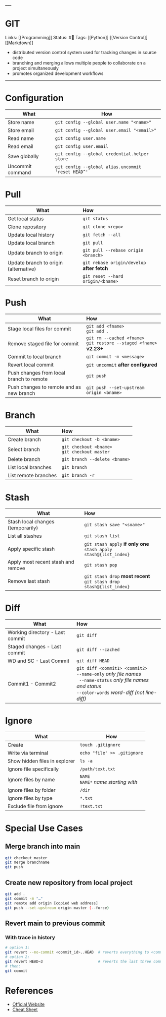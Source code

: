 **___**
# GIT
Links: [[Programming]]
Status: #🌳 
Tags: [[Python]] [[Version Control]] [[Markdown]]
<!--- Created on: 2023.08.26, 14:37 --->

- distributed version control system used for tracking changes in source code
- branching and merging allows multiple people to collaborate on a project simultaneously
- promotes organized development workflows
___

# Configuration

| What             | How                                                |
| ---------------- | -------------------------------------------------- |
| Store name       | `git config --global user.name "<name>"`             |
| Store email      | `git config --global user.email "<email>"`           |
| Read name        | `git config user.name`                             |
| Read email       | `git config user.email`                            |
| Save globally    | `git config --global credential.helper store`      |
| Uncommit command | `git config --global alias.uncommit 'reset HEAD^'` |

# Pull

| What                                  | How                                         |
| ------------------------------------- |:------------------------------------------- |
| Get local status                      | `git status`                                |
| Clone repository                      | `git clone <repo>`                          |
| Update local history                  | `git fetch --all`                           |
| Update local branch                   | `git pull`                                  |
| Update branch to origin               | `git pull --rebase origin <branch>`         |
| Update branch to origin (alternative) | `git rebase origin/develop` **after fetch** |
| Reset branch to origin                | `git reset --hard origin/<bname>`           |

# Push
| What                                     | How                                                                        |
| ---------------------------------------- |:-------------------------------------------------------------------------- |
| Stage local files for commit             | `git add <fname>` <br /> `git add .`                                       |
| Remove staged file for commit            | `git rm --cached <fname>` <br /> `git restore --staged <fname>` **v2.23+** |
| Commit to local branch                   | `git commit -m <message>`                                                  |
| Revert local commit                      | `git uncommit` **after configured**                                        |
| Push changes from local branch to remote | `git push`                                                                 |
| Push changes to remote and as new branch | `git push --set-upstream origin <bname>`                                   |
# Branch
| What                                     | How                                                                         |
| ---------------------------------------- |:--------------------------------------------------------------------------- |
| Create branch                            | `git checkout -b <bname>`                                                   |
| Select branch                            | `git checkout <bname>` <br /> `git checkout master`                         |
| Delete branch                            | `git branch --delete <bname>`                                               |
| List local branches                      | `git branch`                                                                |
| List remote branches                     | `git branch -r`                                                             |
# Stash
| What                                     | How                                                                         |
| ---------------------------------------- |:--------------------------------------------------------------------------- |
| Stash local changes (temporarily)        | `git stash save "<sname>"`                                                  |
| List all stashes                         | `git stash list`                                                            |
| Apply specific stash                     | `git stash apply` **if only one** <br /> `stash apply stash@{list_index}`   |
| Apply most recent stash and remove       | `git stash pop`                                                             |
| Remove last stash                        | `git stash drop` **most recent** <br /> `git stash drop stash@{list_index}` |
# Diff

| What                            | How                                                                                                                                                                             |
| ------------------------------- |:------------------------------------------------------------------------------------------------------------------------------------------------------------------------------- |
| Working directory - Last commit | `git diff`                                                                                                                                                                      |
| Staged changes - Last commit    | `git diff --cached`                                                                                                                                                             |
| WD and SC - Last Commit         | `git diff HEAD`                                                                                                                                                                 |
| Commit1 - Commit2               | `git diff <commit1> <commit2>` <br /> ` --name-only ` *only file names* <br /> ` --name-status` *only file names and status* <br /> `--color-words` *word-diff (not line-diff)* |

# Ignore

| What                          | How                                        |
| ----------------------------- | ------------------------------------------ |
| Create                        | `touch .gitignore`                         |
| Write via terminal            | `echo "file" >> .gitignore`                |
| Show hidden files in explorer | `ls -a`                                    |
| Ignore file specifically      | `/path/text.txt`                           |
| Ignore files by name          | `NAME` <br /> `NAME*` *name starting with* |
| Ignore files by folder        | `/dir`                                     |
| Ignore files by type          | `*.txt`                                    |
| Exclude file from ignore      | `!text.txt`                                |

# Special Use Cases

## Merge branch into main
```bash
git checkout master
git merge branchname
git push
```

## Create new repository from local project
```bash
git add .
git commit -m "…"
git remote add origin [copied web address]
git push --set-upstream origin master (--force)
```

## Revert main to previous commit 
### With trace in history
``` bash
# option 1:
git revert --no-commit <commit_id>..HEAD  # reverts everything to <commit_id>
# option 2:
git revert HEAD~3                         # reverts the last three commits
# then:
git commit
```



# References
- [Official Website](https://git-scm.com/)
- [Cheat Sheet](https://ndpsoftware.com/git-cheatsheet.html#loc=local_repo)